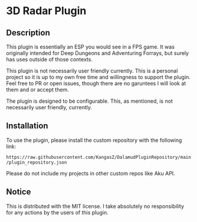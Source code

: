 # 3D Radar Plugin
## Description
This plugin is essentially an ESP you would see in a FPS game. It was originally intended for Deep Dungeons and Adventuring Forrays, but surely has uses outside of those contexts. 

This plugin is not necessarily user friendly currently. This is a personal project so it is up to my own free time and willingness to support the plugin. Feel free to PR or open issues, though there are no garuntees I will look at them and or accept them.

The plugin is designed to be configurable. This, as mentioned, is not necessarily user friendly, currently.

## Installation
To use the plugin, please install the custom repository with the following link:

`https://raw.githubusercontent.com/KangasZ/DalamudPluginRepository/main/plugin_repository.json`

Please do not include my projects in other custom repos like Aku API.

## Notice
This is distributed with the MIT license. I take absolutely no responsibility for any actions by the users of this plugin.
